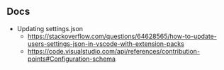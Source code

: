## Docs

- Updating settings.json
  - https://stackoverflow.com/questions/64628565/how-to-update-users-settings-json-in-vscode-with-extension-packs
  - https://code.visualstudio.com/api/references/contribution-points#Configuration-schema
